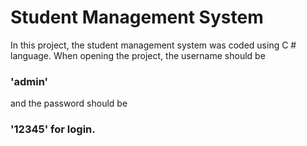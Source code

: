 # Student Management System
 In this project, the student management system was coded using C # language.
 When opening the project, the username should be 
 ### 'admin' 
 and the password should be 
 ### '12345' for login.
